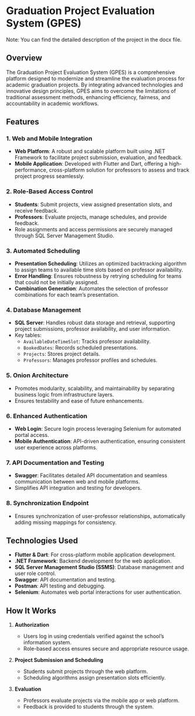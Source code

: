 # Graduation Project Evaluation System (GPES)

Note: You can find the detailed description of the project in the docx file.
## Overview
The Graduation Project Evaluation System (GPES) is a comprehensive platform designed to modernize and streamline the evaluation process for academic graduation projects. By integrating advanced technologies and innovative design principles, GPES aims to overcome the limitations of traditional assessment methods, enhancing efficiency, fairness, and accountability in academic workflows.

## Features

### 1. **Web and Mobile Integration**
   - **Web Platform**: A robust and scalable platform built using .NET Framework to facilitate project submission, evaluation, and feedback.
   - **Mobile Application**: Developed with Flutter and Dart, offering a high-performance, cross-platform solution for professors to assess and track project progress seamlessly.

### 2. **Role-Based Access Control**
   - **Students**: Submit projects, view assigned presentation slots, and receive feedback.
   - **Professors**: Evaluate projects, manage schedules, and provide feedback.
   - Role assignments and access permissions are securely managed through SQL Server Management Studio.

### 3. **Automated Scheduling**
   - **Presentation Scheduling**: Utilizes an optimized backtracking algorithm to assign teams to available time slots based on professor availability.
   - **Error Handling**: Ensures robustness by retrying scheduling for teams that could not be initially assigned.
   - **Combination Generation**: Automates the selection of professor combinations for each team’s presentation.

### 4. **Database Management**
   - **SQL Server**: Handles robust data storage and retrieval, supporting project submissions, professor availability, and user information.
   - Key tables:
     - `AvailableDateTimeSlot`: Tracks professor availability.
     - `BookedDates`: Records scheduled presentations.
     - `Projects`: Stores project details.
     - `Professors`: Manages professor profiles and schedules.

### 5. **Onion Architecture**
   - Promotes modularity, scalability, and maintainability by separating business logic from infrastructure layers.
   - Ensures testability and ease of future enhancements.

### 6. **Enhanced Authentication**
   - **Web Login**: Secure login process leveraging Selenium for automated portal access.
   - **Mobile Authentication**: API-driven authentication, ensuring consistent user experience across platforms.

### 7. **API Documentation and Testing**
   - **Swagger**: Facilitates detailed API documentation and seamless communication between web and mobile platforms.
   - Simplifies API integration and testing for developers.

### 8. **Synchronization Endpoint**
   - Ensures synchronization of user-professor relationships, automatically adding missing mappings for consistency.

## Technologies Used
- **Flutter & Dart**: For cross-platform mobile application development.
- **.NET Framework**: Backend development for the web application.
- **SQL Server Management Studio (SSMS)**: Database management and user role control.
- **Swagger**: API documentation and testing.
- **Postman**: API testing and debugging.
- **Selenium**: Automates web portal interactions for user authentication.

## How It Works
1. **Authorization**
   - Users log in using credentials verified against the school’s information system.
   - Role-based access ensures secure and appropriate resource usage.

2. **Project Submission and Scheduling**
   - Students submit projects through the web platform.
   - Scheduling algorithms assign presentation slots efficiently.

3. **Evaluation**
   - Professors evaluate projects via the mobile app or web platform.
   - Feedback is provided to students through the system.


